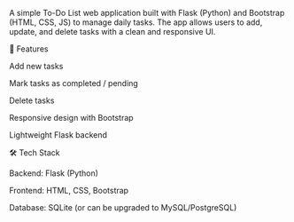 A simple To-Do List web application built with Flask (Python) and Bootstrap (HTML, CSS, JS) to manage daily tasks.
The app allows users to add, update, and delete tasks with a clean and responsive UI.

🚀 Features

Add new tasks

Mark tasks as completed / pending

Delete tasks

Responsive design with Bootstrap

Lightweight Flask backend

🛠️ Tech Stack

Backend: Flask (Python)

Frontend: HTML, CSS, Bootstrap

Database: SQLite (or can be upgraded to MySQL/PostgreSQL)
